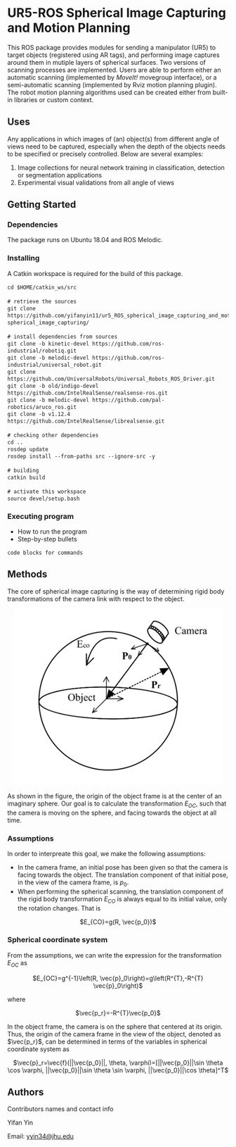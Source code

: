 # UR5-ROS Spherical Image Capturing and Motion Planning

This ROS package provides modules for sending a manipulator (UR5) to target objects (registered using AR tags), and performing image captures around them in mutiple layers of spherical surfaces. Two versions of scanning processes are implemented. Users are able to perform either an automatic scanning (implemented by _MoveIt!_ movegroup interface), or a semi-automatic scanning (implemented by Rviz motion planning plugin). The robot motion planning algorithms used can be created either from built-in libraries or custom context.

## Uses
Any applications in which images of (an) object(s) from different angle of views need to be captured, especially when the depth of the objects needs to be specified or precisely controlled. Below are several examples:

1. Image collections for neural network training in classification, detection or segmentation applications
2. Experimental visual validations from all angle of views

## Getting Started

### Dependencies

The package runs on Ubuntu 18.04 and ROS Melodic.

### Installing
A Catkin workspace is required for the build of this package.
```
cd $HOME/catkin_ws/src

# retrieve the sources
git clone https://github.com/yifanyin11/ur5_ROS_spherical_image_capturing_and_motion_planning.git spherical_image_capturing/

# install dependencies from sources
git clone -b kinetic-devel https://github.com/ros-industrial/robotiq.git 
git clone -b melodic-devel https://github.com/ros-industrial/universal_robot.git 
git clone https://github.com/UniversalRobots/Universal_Robots_ROS_Driver.git 
git clone -b old/indigo-devel https://github.com/IntelRealSense/realsense-ros.git
git clone -b melodic-devel https://github.com/pal-robotics/aruco_ros.git 
git clone -b v1.12.4 https://github.com/IntelRealSense/librealsense.git

# checking other dependencies
cd ..
rosdep update
rosdep install --from-paths src --ignore-src -y

# building
catkin build

# activate this workspace
source devel/setup.bash
```

### Executing program

* How to run the program
* Step-by-step bullets
```
code blocks for commands
```

## Methods

The core of spherical image capturing is the way of determining rigid body transformations of the camera link with respect to the object. 

<p align="center">
  <img src="https://github.com/yifanyin11/ur5_ROS_spherical_image_capturing_and_motion_planning/blob/main/repo_data/method1.png" width="475" height="400" />
</p>

As shown in the figure, the origin of the object frame is at the center of an imaginary sphere. Our goal is to calculate the transformation $E_{OC}$, such that the camera is moving on the sphere, and facing towards the object at all time.

### Assumptions

In order to interpreate this goal, we make the following assumptions:
* In the camera frame, an initial pose has been given so that the camera is facing towards the object. The translation component of that initial pose, in the view of the camera frame, is $p_0$.
* When performing the spherical scanning, the translation component of the rigid body transformation $E_{CO}$ is always equal to its initial value, only the rotation changes. That is 

<p align="center">
  $E_{CO}=g(R, \vec{p_0})$
</p>

### Spherical coordinate system

From the assumptions, we can write the expression for the transformation $E_{OC}$ as

<p align="center">
  $E_{OC}=g^{-1}\left(R, \vec{p}_0\right)=g\left(R^{T},-R^{T} \vec{p}_0\right)$
</p>

where

<p align="center">
  $\vec{p_r}=-R^{T}\vec{p_0}$
</p>

In the object frame, the camera is on the sphere that centered at its origin. Thus, the origin of the camera frame in the view of the object, denoted as $\vec{p_r}$, can be determined in terms of the variables in spherical coordinate system as

<p align="center">
  $\vec{p}_r=\vec{f}(||\vec{p_0}||, \theta, \varphi)=[||\vec{p_0}||\sin \theta \cos \varphi, ||\vec{p_0}||\sin \theta \sin \varphi, ||\vec{p_0}||\cos \theta]^T$
</p>

## Authors

Contributors names and contact info

Yifan Yin

Email: [yyin34@jhu.edu](yyin34@jhu.edu)
